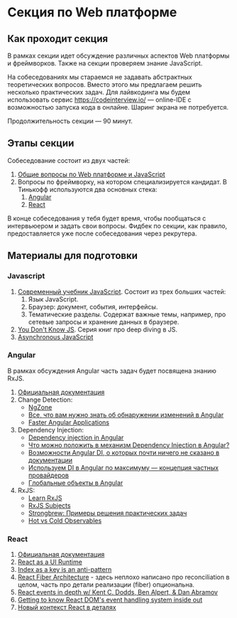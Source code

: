 # Секция по Web платформе

## Как проходит секция
В рамках секции идет обсуждение различных аспектов Web платформы и фреймворков. Также на секции проверяем знание JavaScript.

На собеседованиях мы стараемся не задавать абстрактных теоретических вопросов. Вместо этого мы предлагаем решить несколько практических задач. Для лайвкодинга мы будем использовать сервис https://codeinterview.io/ — online-IDE с возможностью запуска кода в онлайне. Шаринг экрана не потребуется.

Продолжительность секции — 90 минут.

## Этапы секции
Собеседование состоит из двух частей:

1. [Общие вопросы по Web платформе и JavaScript](#javascript)
2. Вопросы по фреймворку, на котором специализируется кандидат. В Тинькофф используются два основных стека:
   1. [Angular](#angular)
   2. [React](#react)
   
В конце собеседования у тебя будет время, чтобы пообщаться с интервьюером и задать свои вопросы. Фидбек по секции, как правило, предоставляется уже после собеседования через рекрутера.

## Материалы для подготовки

### Javascript

1. [Современный учебник JavaScript](https://learn.javascript.ru/). Состоит из трех больших частей:
   1. Язык JavaScript.
   1. Браузер: документ, события, интерфейсы.
   1. Тематические разделы. Содержат важные темы, например, про сетевые запросы и хранение данных в браузере.
2. [You Don't Know JS](https://github.com/getify/You-Dont-Know-JS). Серия книг про deep diving в JS.
3. [Asynchronous JavaScript](https://developer.mozilla.org/en-US/docs/Learn/JavaScript/Asynchronous)

### Angular

В рамках обсуждения Angular часть задач будет посвящена знанию RxJS.

1. [Официальная документация](https://angular.io/docs)
2. Change Detection:
   - [NgZone](https://angular.io/guide/zone)
   - [Все, что вам нужно знать об обнаружении изменений в Angular](https://habr.com/ru/post/327004/)
   - [Faster Angular Applications](https://blog.mgechev.com/2017/11/11/faster-angular-applications-onpush-change-detection-immutable-part-1/)
3. Dependency Injection:
   - [Dependency injection in Angular](https://angular.io/guide/dependency-injection)
   - [Что можно положить в механизм Dependency Injection в Angular?](https://habr.com/ru/company/tinkoff/blog/516622/)
   - [Возможности Angular DI, о которых почти ничего не сказано в документации](https://habr.com/ru/company/tinkoff/blog/523160/)
   - [Используем DI в Angular по максимуму — концепция частных провайдеров](https://habr.com/ru/company/tinkoff/blog/507906/)
   - [Глобальные объекты в Angular](https://habr.com/ru/company/tinkoff/blog/548510/)
4. RxJS:
   - [Learn RxJS](https://www.learnrxjs.io/)
   - [RxJS Subjects](https://aalexeev239.github.io/rxjs-subjects/)
   - [Strongbrew: Примеры решения практических задач](https://blog.strongbrew.io/tag/RxJS/)
   - [Hot vs Cold Observables](https://benlesh.medium.com/hot-vs-cold-observables-f8094ed53339#.8x9uam5rg)

### React

1. [Официальная документация](https://reactjs.org/docs/getting-started.html)
1. [React as a UI Runtime](https://overreacted.io/react-as-a-ui-runtime/)
1. [Index as a key is an anti-pattern](https://medium.com/@robinpokorny/index-as-a-key-is-an-anti-pattern-e0349aece318)
1. [React Fiber Architecture](https://github.com/acdlite/react-fiber-architecture) - здесь неплохо написано про reconciliation в целом, часть про детали реализации (fiber) опциональна.
1. [React events in depth w/ Kent C. Dodds, Ben Alpert, & Dan Abramov](https://www.youtube.com/watch?v=dRo_egw7tBc)
1. [Getting to know React DOM's event handling system inside out](https://medium.com/the-guild/getting-to-know-react-doms-event-handling-system-inside-out-378c44d2a5d0)
1. [Новый контекст React в деталях](https://blog.csssr.ru/2018/04/06/new-react-context)
